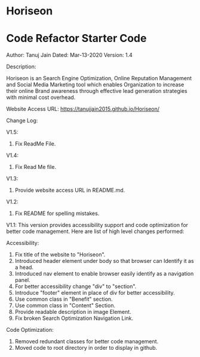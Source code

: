 # Horiseon
# Code Refactor Starter Code

Author: Tanuj Jain
Dated: Mar-13-2020
Version: 1.4

Description:

Horiseon is an Search Engine Optimization, Online Reputation Management and Social Media Marketing tool which enables Organization to increase their online Brand awareness through effective lead generation strategies with minimal cost overhead. 

Website Access URL:
https://tanujjain2015.github.io/Horiseon/

Change Log: 

V1.5:
1. Fix ReadMe File.

V1.4:
1. Fix Read Me file. 

V1.3:
1. Provide website access URL in README.md.

V1.2:
1. Fix README for spelling mistakes.

V1.1: 
This version provides accessibility support and code optimization for better code management. Here are list of high level changes performed:  

Accessibility: 
1.  Fix title of the website to "Horiseon".
2.  Introduced header element under body so that browser can Identify it as a head.
3.  Introduced nav element to enable browser easily identify as a navigation panel.
4.  For better accessibility change "div" to "section".
5.  Introduce "footer" element in place of div for better accessibility.
6.  Use common class in "Benefit" section.
7.  Use common class in "Content" Section.
8.  Provide readable description in image Element.
9.  Fix broken Search Optimization Navigation Link. 

Code Optimization:
1. Removed redundant classes for better code management. 
2. Moved code to root directory in order to display in github.

